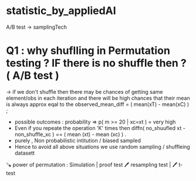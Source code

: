 # statistic_by_appliedAI
A/B test -> samplingTech


# Q1 :  why shuflling in Permutation testing ? IF there is no shuffle then ? ( A/B test ) 

-> if we don't shuffle then there may be chances of getting same element/obs in each iteration and there will be high chances that their mean is always approx eqal to the 
observed_mean_diff  = ( mean(xT) - mean(xC) ) ; 
- possible outcomes : probability => p( m >= 20 | xc=xt ) = very high 
- Even if you repeate the operation 'K' times then diffn( no_shuufled xt - non_shuffle_xc ) == ( mean (xt)  - mean (xc) ) .
- purely , Non probabilistic intitution / biased sampled
- Hence to avoid all above situations we use random sampling / shuffleing datasett 


🪚 power of permutation : 
Simulation | proof test 
 🖊️ resampling test | 🖊️ t-test
